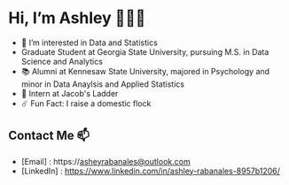 # Hi, I’m Ashley 👩🏻‍💻
- 🥑 I’m interested in Data and Statistics 
- Graduate Student at Georgia State University, pursuing M.S. in Data Science and Analytics
- 📚 Alumni at Kennesaw State University, majored in Psychology and minor in Data Anaylsis and Applied Statistics 
- 🐚 Intern at Jacob's Ladder 
- ☄️ Fun Fact: I raise a domestic flock 


## Contact Me 📫 
+ [Email] : https://asheyrabanales@outlook.com
+ [LinkedIn] : https://www.linkedin.com/in/ashley-rabanales-8957b1206/
